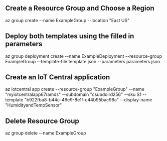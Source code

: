 ## Create a Resource Group and Choose a Region
az group create --name ExampleGroup --location "East US"

## Deploy both templates using the filled in parameters

az group deployment create --name ExampleDeployment --resource-group ExampleGroup --template-file template.json --parameters parameters.json

## Create an IoT Central application

az iotcentral app create --resource-group "ExampleGroup" --name "myiotcentralapp67ramds" --subdomain "csubdoird256" --sku S1 --template "b922fba8-b44c-46e9-8e1f-c44b95bac98a" --display-name "HumidityandTempSensor"


## Delete Resource Group

az group delete --name ExampleGroup